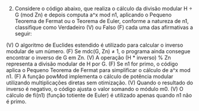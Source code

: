 2. Considere o código abaixo, que realiza o cálculo da divisão modular H ÷ G (mod Zn) e
depois computa a^x mod n1, aplicando o Pequeno Teorema de Fermat ou o Teorema de
Euler, conforme a natureza de n1, classifique como Verdadeiro (V) ou Falso (F) cada uma
das afirmativas a seguir:







(V) O algoritmo de Euclides estendido é utilizado para calcular o inverso modular de um número.
(F) Se mdc(G, Zn) ≠ 1, o programa ainda consegue encontrar o inverso de G em Zn.
(V) A operação (H * inverso) % Zn representa a divisão modular de H por G.
(F) Se n1 for primo, o código aplica o Pequeno Teorema de Fermat para simplificar o cálculo de a^x mod n1.
(F) A função powMod implementa o cálculo de potência modular utilizando multiplicações diretas sem otimização.
(V) Quando o resultado do inverso é negativo, o código ajusta o valor somando o módulo m0.
(V) O cálculo de fi(n1) (função totiente de Euler) é utilizado apenas quando n1 não é primo.